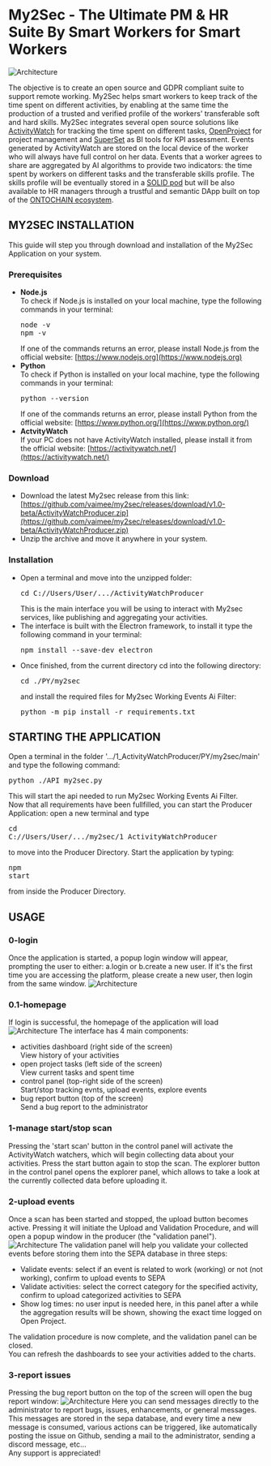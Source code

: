 # My2Sec - The Ultimate PM & HR Suite By Smart Workers for Smart Workers

![Architecture](img/architecture.png?raw=true)

The objective is to create an open source and GDPR compliant suite to support remote working. My2Sec helps smart workers to keep track of the time spent on different activities, by enabling at the same time the production of a trusted and verified profile of the workers' transferable soft and hard skills. My2Sec integrates several open source solutions like [ActivityWatch](https://github.com/ActivityWatch/activitywatch) for tracking the time spent on different tasks, [OpenProject](https://github.com/opf/openproject) for project management and [SuperSet](https://github.com/apache/superset) as BI tools for KPI assessment. Events generated by ActivityWatch are stored on the local device of the worker who will always have full control on her data. Events that a worker agrees to share are aggregated by AI algorithms to provide two indicators: the time spent by workers on different tasks and the transferable skills profile. The skills profile will be eventually stored in a [SOLID pod](https://solidproject.org) but will be also available to HR managers through a trustful and semantic DApp built on top of the [ONTOCHAIN ecosystem](https://ontochain.ngi.eu/content/my3sec-ultimate-pm-hr-suite-smart-workers-smart-workers).


## MY2SEC INSTALLATION
This guide will step you through download and installation of the My2Sec Application on your system. 
### Prerequisites
- <b>Node.js</b><br>
  To check if Node.js is installed on your local machine, type the following commands in your terminal:
  <pre>node -v<br>npm -v</pre>
  If one of the commands returns an error, please install Node.js from the official website: [https://www.nodejs.org](https://www.nodejs.org)
- <b>Python</b><br>
  To check if Python is installed on your local machine, type the following commands in your terminal:
  <pre>python --version</pre>
  If one of the commands returns an error, please install Python from the official website: [https://www.python.org/](https://www.python.org/)
- <b>ActvityWatch</b><br>
  If your PC does not have ActivityWatch installed, please install it from the official website: [https://activitywatch.net/](https://activitywatch.net/)
### Download
- Download the latest My2sec release from this link: [https://github.com/vaimee/my2sec/releases/download/v1.0-beta/ActivityWatchProducer.zip](https://github.com/vaimee/my2sec/releases/download/v1.0-beta/ActivityWatchProducer.zip)
- Unzip the archive and move it anywhere in your system.
### Installation
- Open a terminal and move into the unzipped folder:
  <pre>cd C://Users/User/.../ActivityWatchProducer</pre>
  This is the main interface you will be using to interact with My2sec services, like publishing and aggregating your activities.
- The interface is built with the Electron framework, to install it type the following command in your terminal:
  <pre>npm install --save-dev electron</pre>
- Once finished, from the current directory cd into the following directory:
  <pre>cd ./PY/my2sec</pre>
  and install the required files for My2sec Working Events Ai Filter:
  <pre>python -m pip install -r requirements.txt</pre>


## STARTING THE APPLICATION
Open a terminal in the folder '.../1_ActivityWatchProducer/PY/my2sec/main' and type the following command:
<pre>python ./API_my2sec.py</pre>
This will start the api needed to run My2sec Working Events Ai Filter.<br>
Now that all requirements have been fullfilled, you can start the Producer Application: open a new terminal and type <pre>cd C://Users/User/.../my2sec/1_ActivityWatchProducer</pre> to move into the Producer Directory.
Start the application by typing: <pre>npm start</pre> from inside the Producer Directory.

## USAGE
### 0-login
Once the application is started, a popup login window will appear, prompting the user to either: a.login or b.create a new user. If it's the first time you are accessing the platform, please create a new user, then login from the same window.
![Architecture](img/producerLOGIN.png?raw=true)

### 0.1-homepage
If login is successful, the homepage of the application will load
![Architecture](img/producerHOME.png?raw=true)
The interface has 4 main components:
- activities dashboard (right side of the screen)<br>
  View history of your activities
- open project tasks (left side of the screen)<br>
  View current tasks and spent time
- control panel (top-right side of the screen)<br>
  Start/stop tracking evnts, upload events, explore events
- bug report button (top of the screen)<br>
  Send a bug report to the administrator
  
### 1-manage start/stop scan
Pressing the 'start scan' button in the control panel will activate the ActivityWatch watchers, which will begin collecting data about your activities. Press the start button again to stop the scan. The explorer button in the control panel opens the explorer panel, which allows to take a look at the currently collected data before uploading it.
### 2-upload events
Once a scan has been started and stopped, the upload button becomes active. Pressing it will initiate the Upload and Validation Procedure, and will open a popup window in the producer (the "validation panel").
![Architecture](img/producerVALIDATION.png?raw=true)
The validation panel will help you validate your collected events before storing them into the SEPA database in three steps:
- Validate events: select if an event is related to work (working) or not (not working), confirm to upload events to SEPA
- Validate activities: select the correct category for the specified activity, confirm to upload categorized activities to SEPA
- Show log times: no user input is needed here, in this panel after a while the aggregation results will be shown, showing the exact time logged on Open Project.

The validation procedure is now complete, and the validation panel can be closed.<br>
You can refresh the dashboards to see your activities added to the charts.

### 3-report issues
Pressing the bug report button on the top of the screen will open the bug report window:
![Architecture](img/bugREPORT.png?raw=true)
Here you can send messages directly to the administrator to report bugs, issues, enhancements, or general messages.<br>
This messages are stored in the sepa database, and every time a new message is consumed, various actions can be triggered, like automatically posting the issue on Github, sending a mail to the administrator, sending a discord message, etc...
<br>
Any support is appreciated!




